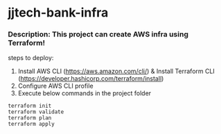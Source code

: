 # jjtech-bank-infra

### Description: This project can create AWS infra using Terraform!

steps to deploy:


1. Install AWS CLI (https://aws.amazon.com/cli/) & Install Terraform CLI (https://developer.hashicorp.com/terraform/install)
2. Configure AWS CLI profile
3. Execute below commands in the project folder
```
terraform init
terraform validate
terraform plan
terraform apply
```